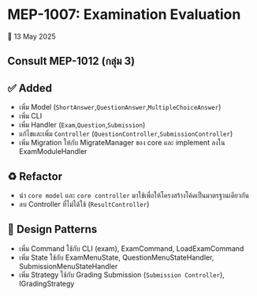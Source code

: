 # MEP-1007: Examination Evaluation  
📅 13 May 2025
## Consult MEP-1012 (กลุ่ม 3)

## ✅ Added
- เพิ่ม Model (`ShortAnswer`,`QuestionAnswer`,`MultipleChoiceAnswer`)
- เพิ่ม CLI 
- เพิ่ม Handler (`Exam`,`Question`,`Submission`)
- แก้ไขและเพิ่ม `Controller` (`QuestionController`,`SubmissionController`)
- เพิ่ม Migration ให้กับ MigrateManager ของ core และ implement ลงใน ExamModuleHandler

## ♻️ Refactor
- นำ `core model` และ `core controller` มาใช้เพื่อให้โครงสร้างโค้ดเป็นมาตรฐานเดียวกัน
- ลบ Controller ที่ไม่ได้ใช้ (`ResultController`)

## 🎨 Design Patterns
- เพิ่ม Command ใช้กับ CLI (exam), ExamCommand, LoadExamCommand
- เพิ่ม State ใช้กับ ExamMenuState, QuestionMenuStateHandler, SubmissionMenuStateHandler
- เพิ่ม Strategy ใช้กับ Grading Submission (`Submission Controller`), IGradingStrategy
